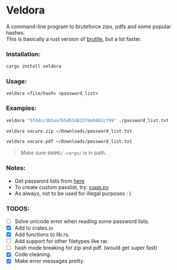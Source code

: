 # Veldora

A command-line program to bruteforce zips, pdfs and some popular hashes.<br />
This is basically a rust version of [bruttle](https://github.com/tamton-aquib/bruttle), but a lot faster.

### Installation:
```sh
cargo install veldora
```

### Usage:
```
veldora <file/hash> <password_list>
```

### Examples:
```sh
veldora "5f4dcc3b5aa765d61d8327deb882cf99" ./password_list.txt

veldora secure.zip ~/Downloads/password_list.txt

veldora secure.pdf ~/Downloads/password_list.txt
```
> Make sure `$HOME/.cargo/` is in path.

### Notes:
* Get password lists from [here](https://github.com/kkrypt0nn/Wordlists)
* To create custom passlist, try: [cupp.py](https://github.com/Mebus/cupp)
* As always, not to be used for illegal purposes  : )

### TODOS:
- [ ] Solve unicode error when reading some password lists.
- [x] Add to crates.io
- [x] Add functions to lib.rs.
- [ ] Add support for other filetypes like rar.
- [ ] hash mode breaking for zip and pdf. (would get super fast)
- [x] Code cleaning.
- [x] Make error messages pretty.
